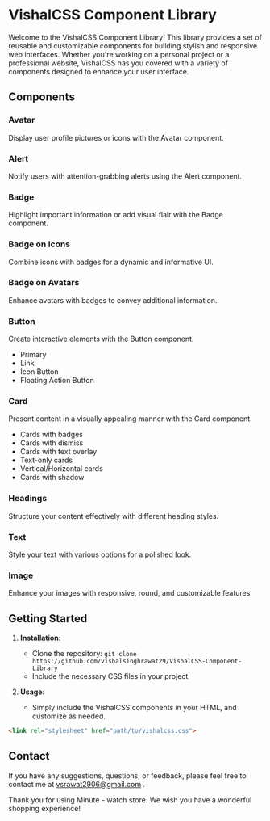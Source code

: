 # VishalCSS Component Library

Welcome to the VishalCSS Component Library! This library provides a set of reusable and customizable components for building stylish and responsive web interfaces. Whether you're working on a personal project or a professional website, VishalCSS has you covered with a variety of components designed to enhance your user interface.

## Components

### Avatar
Display user profile pictures or icons with the Avatar component.

### Alert
Notify users with attention-grabbing alerts using the Alert component.

### Badge
Highlight important information or add visual flair with the Badge component.

### Badge on Icons
Combine icons with badges for a dynamic and informative UI.

### Badge on Avatars
Enhance avatars with badges to convey additional information.

### Button
Create interactive elements with the Button component.

- Primary
- Link
- Icon Button
- Floating Action Button

### Card
Present content in a visually appealing manner with the Card component.

- Cards with badges
- Cards with dismiss
- Cards with text overlay
- Text-only cards
- Vertical/Horizontal cards
- Cards with shadow

### Headings
Structure your content effectively with different heading styles.

### Text
Style your text with various options for a polished look.

### Image
Enhance your images with responsive, round, and customizable features.



## Getting Started

1. **Installation:**
   - Clone the repository: `git clone https://github.com/vishalsinghrawat29/VishalCSS-Component-Library`
   - Include the necessary CSS files in your project.

2. **Usage:**
   - Simply include the VishalCSS components in your HTML, and customize as needed.

```html
<link rel="stylesheet" href="path/to/vishalcss.css">
```

## Contact

If you have any suggestions, questions, or feedback, please feel free to contact me at vsrawat2906@gmail.com .

Thank you for using Minute - watch store. We wish you have a wonderful shopping experience!
